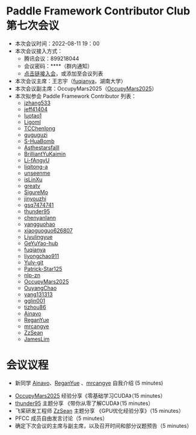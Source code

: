 # Paddle Framework Contributor Club 第七次会议

- 本次会议时间：2022-08-11 19：00
- 本次会议接入方式： 
  - 腾讯会议：899218044
  - 会议密码：\*\*\*\*（群内通知）
  - [点击链接入会](https://meeting.tencent.com/dm/uFp1iq4Bqw06)，或添加至会议列表
- 本次会议主席：王志宇（[fuqianya](https://github.com/fuqianya)，湖南大学）
- 本次会议副主席：OccupyMars2025（[OccupyMars2025](https://github.com/OccupyMars2025)）
- 本次拟参会 Paddle Framework Contributor 列表：
     - [jzhang533](https://github.com/jzhang533)
     - [jeff41404](https://github.com/jeff41404)
     - [luotao1](https://github.com/luotao1)
     - [Ligoml](https://github.com/Ligoml)
     - [TCChenlong](https://github.com/TCChenlong)
     - [guguguzi](https://github.com/guguguzi)
     - [S-HuaBomb](https://github.com/S-HuaBomb)
     - [Asthestarsfalll](https://github.com/Asthestarsfalll)
     - [BrilliantYuKaimin](https://github.com/BrilliantYuKaimin)
     - [Li-fAngyU](https://github.com/Li-fAngyU)
     - [liqitong-a](https://github.com/liqitong-a)
     - [unseenme](https://github.com/unseenme)
     - [isLinXu](https://github.com/isLinXu)
     - [greatv](https://github.com/greatv)
     - [SigureMo](https://github.com/SigureMo)
     - [jinyouzhi](https://github.com/jinyouzhi)
     - [gsq7474741](https://github.com/gsq7474741)
     - [thunder95](https://github.com/thunder95)
     - [chenyanlann](https://github.com/chenyanlann)
     - [yangguohao](https://github.com/yangguohao)
     - [xiaoguoguo626807](https://github.com/xiaoguoguo626807)
     - [Liyulingyue](https://github.com/Liyulingyue)
     - [GeYuYao-hub](https://github.com/GeYuYao-hub)
     - [fuqianya](https://github.com/fuqianya)
     - [liyongchao911](https://github.com/liyongchao911)
     - [Yulv-git](https://github.com/Yulv-git)
     - [Patrick-Star125](https://github.com/Patrick-Star125) 
     - [nlp-zn](https://github.com/nlp-zn)
     - [OccupyMars2025](https://github.com/OccupyMars2025)
     - [OuyangChao](https://github.com/OuyangChao)
     - [yang131313](https://github.com/yang131313)
     - [gglin001](https://github.com/gglin001)
     - [tizhou86](https://github.com/tizhou86) 
     - [Ainavo](https://github.com/Ainavo)
     - [ReganYue](https://github.com/ReganYue)
     - [mrcangye](https://github.com/mrcangye)
     - [ZzSean](https://github.com/ZzSean)
     - [JamesLim](https://github.com/JamesLim)
     

# 会议议程

* 新同学 [Ainavo](https://github.com/Ainavo)、[ReganYue](https://github.com/ReganYue) 、[mrcangye](https://github.com/mrcangye) 自我介绍 (5 minutes)
- [OccupyMars2025](https://github.com/OccupyMars2025) 经验分享《零基础学习CUDA》（15 minutes）
- [thunder95](https://github.com/thunder95) 主题分享 《带你从零了解CUDA》（15 minutes）
- 飞桨研发工程师 [ZzSean](https://github.com/ZzSean) 主题分享 《GPU优化经验分享》（15 minutes）
- PFCC 成员自由发言讨论（5 minutes）
- 确定下次会议的主席与副主席，以及召开时间和部分议题预告（5 minutes）
